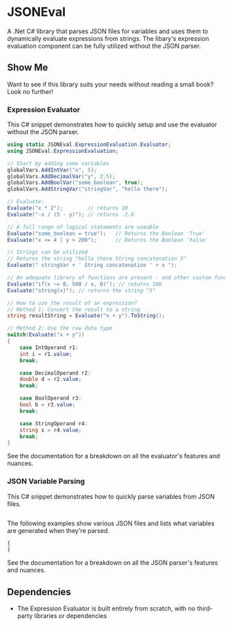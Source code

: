# JSONEval
A .Net C# library that parses JSON files for variables and uses them to dynamically evaluate expressions from strings. The libary's expression evaluation component can be fully utilized without the JSON parser.

## Show Me
Want to see if this library suits your needs without reading a small book? Look no further!

### Expression Evaluator
This C# snippet demonstrates how to quickly setup and use the evaluator without the JSON parser.
```csharp
using static JSONEval.ExpressionEvaluation.Evaluator;
using JSONEval.ExpressionEvaluation;

// Start by adding some variables
globalVars.AddIntVar("x", 5);
globalVars.AddDecimalVar("y", 2.5);
globalVars.AddBoolVar("some_boolean", true);
globalVars.AddStringVar("stringVar", "hello there");

// Evaluate:
Evaluate("x * 2");        // returns 10
Evaluate("-x / (5 - y)"); // returns -2.0

// A full range of logical statements are useable
Evaluate("some_boolean = true");   // Returns the Boolean 'True'
Evaluate("x <= 4 | y > 200");      // Returns the Boolean 'False'

// Strings can be utilized
// Returns the string "hello there String concatenation 5"
Evaluate(" stringVar + ' String concatenation ' + x "); 

// An adequate library of functions are present - and other custom functions are easily implemented:
Evaluate("if(x ~= 0, 500 / x, 0)"); // returns 100
Evaluate("string(x)"); // returns the string "5"

// How to use the result of an expression?
// Method 1: Convert the result to a string
string resultString = Evaluate("x + y").ToString();

// Method 2: Use the raw data type
switch(Evaluate("x + y"))
{
    case IntOperand r1:
    int i = r1.value;
    break;

    case DecimalOperand r2:
    double d = r2.value;
    break;

    case BoolOperand r3:
    bool b = r3.value;
    break;

    case StringOperand r4:
    string s = r4.value;
    break;
}
```
See the documentation for a breakdown on all the evaluator's features and nuances.

### JSON Variable Parsing
This C# snippet demonstrates how to quickly parse variables from JSON files.
```csharp

```

The following examples show various JSON files and lists what variables are generated when they're parsed.
```json
{
}
```
See the documentation for a breakdown on all the JSON parser's features and nuances.

## Dependencies
* The Expression Evaluator is built entirely from scratch, with no third-party libraries or dependencies